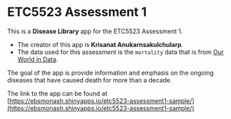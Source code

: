 # ETC5523 Assessment 1

This is a **Disease Library** app for the ETC5523 Assessment 1. 

* The creator of this app is **Krisanat Anukarnsakulchularp**.
* The data used for this assessment is the `mortality` data that is from [Our World in Data](https://ourworldindata.org/causes-of-death). 

The goal of the app is provide information and emphasis on the ongoing diseases that have caused death for more than a decade.

The link to the app can be found at [https://ebsmonash.shinyapps.io/etc5523-assessment1-sample/](https://ebsmonash.shinyapps.io/etc5523-assessment1-sample/)
